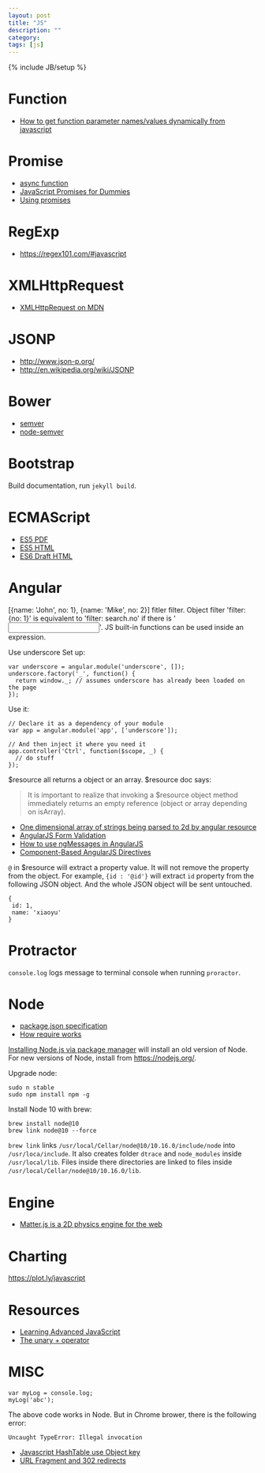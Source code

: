 ```yaml
---
layout: post
title: "JS"
description: ""
category:
tags: [js]
---
```

{% include JB/setup %}

# Function
- [How to get function parameter names/values dynamically from javascript](http://stackoverflow.com/questions/1007981/how-to-get-function-parameter-names-values-dynamically-from-javascript)

# Promise

- [async function](https://developer.mozilla.org/en-US/docs/Web/JavaScript/Reference/Statements/async_function)
- [JavaScript Promises for Dummies](https://scotch.io/tutorials/javascript-promises-for-dummies)
- [Using promises](https://developer.mozilla.org/en-US/docs/Web/JavaScript/Guide/Using_promises)

# RegExp
- https://regex101.com/#javascript

# XMLHttpRequest
- [XMLHttpRequest on MDN](https://developer.mozilla.org/en-US/docs/Web/API/XMLHttpRequest)

# JSONP
- http://www.json-p.org/
- http://en.wikipedia.org/wiki/JSONP

# Bower
- [semver](http://semver.org/)
- [node-semver](https://github.com/npm/node-semver)

# Bootstrap
Build documentation, run `jekyll build`.

# ECMAScript
- [ES5 PDF](http://www.ecma-international.org/publications/files/ECMA-ST/ECMA-262.pdf)
- [ES5 HTML](http://www.ecma-international.org/ecma-262/5.1/)
- [ES6 Draft HTML](https://people.mozilla.org/~jorendorff/es6-draft.html)

# Angular
[{name: 'John', no: 1}, {name: 'Mike', no: 2}]
fitler filter. Object filter 'filter: {no: 1}' is equivalent to  'filter:
search.no' if there is '<input ng-model="search.no"/>'.
JS built-in functions can be used inside an expression.

Use underscore
Set up:
```
var underscore = angular.module('underscore', []);
underscore.factory('_', function() {
  return window._; // assumes underscore has already been loaded on the page
});
```
Use it:
```
// Declare it as a dependency of your module
var app = angular.module('app', ['underscore']);

// And then inject it where you need it
app.controller('Ctrl', function($scope, _) {
  // do stuff
});
```
$resource all returns a object or an array. $resource doc says:

> It is important to realize that invoking a $resource object method immediately
> returns an empty reference (object or array depending on isArray).

- [One dimensional array of strings being parsed to 2d by angular resource](http://stackoverflow.com/questions/13813673/one-dimensional-array-of-strings-being-parsed-to-2d-by-angular-resource)
- [AngularJS Form Validation](https://scotch.io/tutorials/angularjs-form-validation)
- [How to use ngMessages in AngularJS](http://www.yearofmoo.com/2014/05/how-to-use-ngmessages-in-angularjs.html)
- [Component-Based AngularJS Directives](https://www.airpair.com/angularjs/posts/component-based-angularjs-directives)

`@` in $resource will extract a property value. It will not remove the property
from the object. For example, `{id : '@id'}` will extract `id` property from the
following JSON object. And the whole JSON object will be sent untouched.

```
{
 id: 1,
 name: 'xiaoyu'
}
```

# Protractor
`console.log` logs message to terminal console when running `proractor`.

# Node
- [package.json specification](https://docs.npmjs.com/files/package.json)
- [How require works](https://github.com/maxogden/art-of-node/#how-require-works)

[Installing Node.js via package manager](https://github.com/joyent/node/wiki/Installing-Node.js-via-package-manager#debian-and-ubuntu-based-linux-distributions)
will install an old version of Node. For new versions of Node, install from
https://nodejs.org/.

Upgrade node:
```
sudo n stable
sudo npm install npm -g
```

Install Node 10 with brew:
```
brew install node@10
brew link node@10 --force
```
`brew link` links `/usr/local/Cellar/node@10/10.16.0/include/node` into `/usr/loca/include`. It also creates folder `dtrace` and `node_modules` inside `/usr/local/lib`. Files inside there directories are linked to files inside `/usr/local/Cellar/node@10/10.16.0/lib`.


# Engine
- [Matter.js is a 2D physics engine for the web](http://brm.io/matter-js/)

# Charting
https://plot.ly/javascript

# Resources
- [Learning Advanced JavaScript](http://ejohn.org/apps/learn/)
- [The unary + operator](http://xkr.us/articles/javascript/unary-add/)

# MISC
```
var myLog = console.log;
myLog('abc');
```
The above code works in Node. But in Chrome brower, there is the following
error:
```
Uncaught TypeError: Illegal invocation
```
- [Javascript HashTable use Object key](http://stackoverflow.com/questions/10892322/javascript-hashtable-use-object-key/)
- [URL Fragment and 302 redirects](http://stackoverflow.com/questions/2286402/url-fragment-and-302-redirects)
